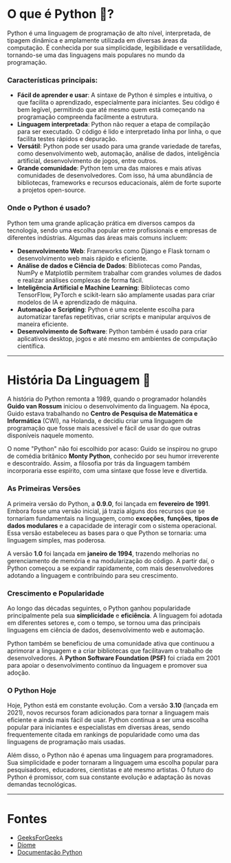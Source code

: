# O que é Python 🐍?

Python é uma linguagem de programação de alto nível, interpretada, de tipagem dinâmica e amplamente utilizada em diversas áreas da computação. É conhecida por sua simplicidade, legibilidade e versatilidade, tornando-se uma das linguagens mais populares no mundo da programação.

### Características principais:
- **Fácil de aprender e usar**: A sintaxe de Python é simples e intuitiva, o que facilita o aprendizado, especialmente para iniciantes. Seu código é bem legível, permitindo que até mesmo quem está começando na programação compreenda facilmente a estrutura.
- **Linguagem interpretada**: Python não requer a etapa de compilação para ser executado. O código é lido e interpretado linha por linha, o que facilita testes rápidos e depuração.
- **Versátil**: Python pode ser usado para uma grande variedade de tarefas, como desenvolvimento web, automação, análise de dados, inteligência artificial, desenvolvimento de jogos, entre outros.
- **Grande comunidade**: Python tem uma das maiores e mais ativas comunidades de desenvolvedores. Com isso, há uma abundância de bibliotecas, frameworks e recursos educacionais, além de forte suporte a projetos open-source.

### Onde o Python é usado?
Python tem uma grande aplicação prática em diversos campos da tecnologia, sendo uma escolha popular entre profissionais e empresas de diferentes indústrias. Algumas das áreas mais comuns incluem:

- **Desenvolvimento Web**: Frameworks como Django e Flask tornam o desenvolvimento web mais rápido e eficiente.
- **Análise de dados e Ciência de Dados**: Bibliotecas como Pandas, NumPy e Matplotlib permitem trabalhar com grandes volumes de dados e realizar análises complexas de forma fácil.
- **Inteligência Artificial e Machine Learning**: Bibliotecas como TensorFlow, PyTorch e scikit-learn são amplamente usadas para criar modelos de IA e aprendizado de máquina.
- **Automação e Scripting**: Python é uma excelente escolha para automatizar tarefas repetitivas, criar scripts e manipular arquivos de maneira eficiente.
- **Desenvolvimento de Software**: Python também é usado para criar aplicativos desktop, jogos e até mesmo em ambientes de computação científica.

---

# História Da Linguagem 📗

A história do Python remonta a 1989, quando o programador holandês **Guido van Rossum** iniciou o desenvolvimento da linguagem. Na época, Guido estava trabalhando no **Centro de Pesquisa de Matemática e Informática** (CWI), na Holanda, e decidiu criar uma linguagem de programação que fosse mais acessível e fácil de usar do que outras disponíveis naquele momento.

O nome "Python" não foi escolhido por acaso: Guido se inspirou no grupo de comédia britânico **Monty Python**, conhecido por seu humor irreverente e descontraído. Assim, a filosofia por trás da linguagem também incorporaria esse espírito, com uma sintaxe que fosse leve e divertida.

### As Primeiras Versões

A primeira versão do Python, a **0.9.0**, foi lançada em **fevereiro de 1991**. Embora fosse uma versão inicial, já trazia alguns dos recursos que se tornariam fundamentais na linguagem, como **exceções**, **funções**, **tipos de dados modulares** e a capacidade de interagir com o sistema operacional. Essa versão estabeleceu as bases para o que Python se tornaria: uma linguagem simples, mas poderosa.

A versão **1.0** foi lançada em **janeiro de 1994**, trazendo melhorias no gerenciamento de memória e na modularização do código. A partir daí, o Python começou a se expandir rapidamente, com mais desenvolvedores adotando a linguagem e contribuindo para seu crescimento. 

### Crescimento e Popularidade

Ao longo das décadas seguintes, o Python ganhou popularidade principalmente pela sua **simplicidade** e **eficiência**. A linguagem foi adotada em diferentes setores e, com o tempo, se tornou uma das principais linguagens em ciência de dados, desenvolvimento web e automação.

Python também se beneficiou de uma comunidade ativa que continuou a aprimorar a linguagem e a criar bibliotecas que facilitavam o trabalho de desenvolvedores. A **Python Software Foundation (PSF)** foi criada em 2001 para apoiar o desenvolvimento contínuo da linguagem e promover sua adoção.

### O Python Hoje

Hoje, Python está em constante evolução. Com a versão **3.10** (lançada em 2021), novos recursos foram adicionados para tornar a linguagem mais eficiente e ainda mais fácil de usar. Python continua a ser uma escolha popular para iniciantes e especialistas em diversas áreas, sendo frequentemente citada em rankings de popularidade como uma das linguagens de programação mais usadas.

Além disso, o Python não é apenas uma linguagem para programadores. Sua simplicidade e poder tornaram a linguagem uma escolha popular para pesquisadores, educadores, cientistas e até mesmo artistas. O futuro do Python é promissor, com sua constante evolução e adaptação às novas demandas tecnológicas.

---

# Fontes 
- [GeeksForGeeks](https://www.geeksforgeeks.org/history-of-python/)
- [Diome](https://www.dio.me/articles/a-historia-do-python-JCO7UB)
- [Documentação Python](https://www.python.org/doc/essays/foreword/)